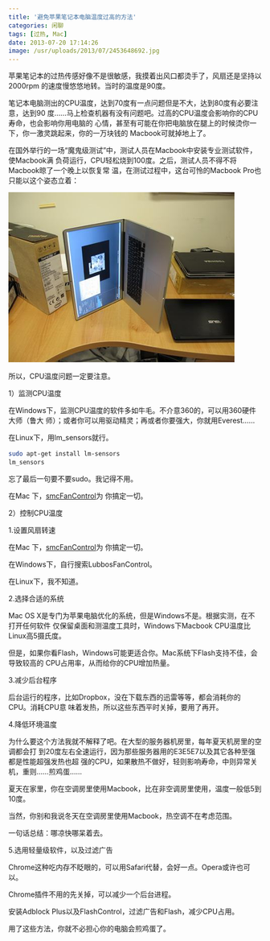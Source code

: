 ```yaml
---
title: '避免苹果笔记本电脑温度过高的方法'
categories: 闲聊
tags: [过热, Mac]
date: 2013-07-20 17:14:26
image: /usr/uploads/2013/07/2453648692.jpg
---
```


苹果笔记本的过热传感好像不是很敏感，我摸着出风口都烫手了，风扇还是坚持以2000rpm
的速度慢悠悠地转。当时的温度是90度。

笔记本电脑测出的CPU温度，达到70度有一点问题但是不大，达到80度有必要注意，达到90
度……马上检查机器有没有问题吧。过高的CPU温度会影响你的CPU寿命，也会影响你用电脑的
心情，甚至有可能在你把电脑放在腿上的时候烫你一下，你一激灵跳起来，你的一万块钱的
Macbook可就掉地上了。

在国外举行的一场“魔鬼级测试”中，测试人员在Macbook中安装专业测试软件，使Macbook满
负荷运行，CPU轻松烧到100度。之后，测试人员不得不将Macbook晾了一个晚上以恢复常
温，在测试过程中，这台可怜的Macbook Pro也只能以这个姿态立着：

![Macbook Pro](../../../../usr/uploads/2013/07/2453648692.jpg)

所以，CPU温度问题一定要注意。

1）监测CPU温度

在Windows下，监测CPU温度的软件多如牛毛。不介意360的，可以用360硬件大师（鲁大
师）；或者你可以用驱动精灵；再或者你要强大，你就用Everest……

在Linux下，用lm_sensors就行。

```bash
sudo apt-get install lm-sensors
lm_sensors
```

忘了最后一句要不要sudo。我记得不用。

在Mac
下，[smcFanControl](/article/modify-computer/macbook-manual-config-cpu-fan-speed.lantian)为
你搞定一切。

2）控制CPU温度

1.设置风扇转速

在Mac
下，[smcFanControl](/article/modify-computer/macbook-manual-config-cpu-fan-speed.lantian)为
你搞定一切。

在Windows下，自行搜索LubbosFanControl。

在Linux下，我不知道。

2.选择合适的系统

Mac OS X是专门为苹果电脑优化的系统，但是Windows不是。根据实测，在不打开任何软件
仅保留桌面和测温度工具时，Windows下Macbook CPU温度比Linux高5摄氏度。

但是，如果你看Flash，Windows可能更适合你。Mac系统下Flash支持不佳，会导致较高的
CPU占用率，从而给你的CPU增加热量。

3.减少后台程序

后台运行的程序，比如Dropbox，没在下载东西的迅雷等等，都会消耗你的CPU。消耗CPU意
味着发热，所以这些东西平时关掉，要用了再开。

4.降低环境温度

为什么要这个方法我就不解释了吧。在大型的服务器机房里，每年夏天机房里的空调都会打
到20度左右全速运行，因为那些服务器用的E3E5E7以及其它各种至强都是性能超强发热也超
强的CPU，如果散热不做好，轻则影响寿命，中则异常关机，重则……煎鸡蛋……

夏天在家里，你在空调房里使用Macbook，比在非空调房里使用，温度一般低5到10度。

当然，你别和我说冬天在空调房里使用Macbook，热空调不在考虑范围。

一句话总结：哪凉快哪呆着去。

5.选用轻量级软件，以及过滤广告

Chrome这种吃内存不眨眼的，可以用Safari代替，会好一点。Opera或许也可以。

Chrome插件不用的先关掉，可以减少一个后台进程。

安装Adblock Plus以及FlashControl，过滤广告和Flash，减少CPU占用。

用了这些方法，你就不必担心你的电脑会煎鸡蛋了。
